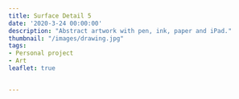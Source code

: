 ```yaml
---
title: Surface Detail 5
date: '2020-3-24 00:00:00'
description: "Abstract artwork with pen, ink, paper and iPad."
thumbnail: "/images/drawing.jpg"
tags:
- Personal project
- Art
leaflet: true


---
```

<div id="image-map"></div>

<script>
    // Using leaflet.js to pan and zoom a big image.

    // create the slippy map
    var map = L.map('image-map', {
      minZoom: 1,
      maxZoom: 5,
      center: [0, 0],
      zoom: 1,
      crs: L.CRS.Simple
    });

    // dimensions of the image
    var w = 5000,
        h = 5000,
        url = '/images/surface-detail.jpg';

    // calculate the edges of the image, in coordinate space
    var southWest = map.unproject([0, h], map.getMaxZoom()-1);
    var northEast = map.unproject([w, 0], map.getMaxZoom()-1);
    var bounds = new L.LatLngBounds(southWest, northEast);

    // add the image overlay, 
    // so that it covers the entire map
    L.imageOverlay(url, bounds).addTo(map);

    // tell leaflet that the map is exactly as big as the image
    map.setMaxBounds(bounds);
    map.addControl(new L.Control.Fullscreen());
</script>


